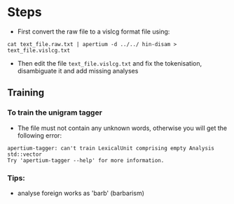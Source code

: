# Steps

* First convert the raw file to a vislcg format file using:

```
cat text_file.raw.txt | apertium -d ../../ hin-disam > text_file.vislcg.txt
```

* Then edit the file `text_file.vislcg.txt` and fix the tokenisation, disambiguate it and add
missing analyses

## Training

### To train the unigram tagger

* The file must not contain any unknown words, otherwise you will get the following 
error:

```
apertium-tagger: can't train LexicalUnit comprising empty Analysis std::vector
Try 'apertium-tagger --help' for more information.
```

### Tips:

* analyse foreign works as 'barb' (barbarism)

